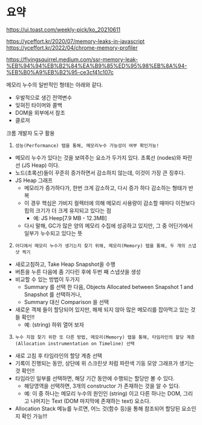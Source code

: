 # 요약

https://ui.toast.com/weekly-pick/ko_20210611

https://yceffort.kr/2020/07/memory-leaks-in-javascript  
https://yceffort.kr/2022/04/chrome-memory-profiler

https://flyingsquirrel.medium.com/ssr-memory-leak-%EB%94%94%EB%B2%84%EA%B9%85%ED%95%98%EB%8A%94-%EB%B0%A9%EB%B2%95-ce3cf41c107c

메모리 누수의 일반적인 형태는 아래와 같다.

- 우발적으로 생긴 전역변수
- 잊혀진 타이머와 콜백
- DOM을 외부에서 참조
- 클로저

크롬 개발자 도구 활용

1. `성능(Performance) 탭을 통해, 메모리누수 가능성이 여부 확인가능!`

- 메모리 누수가 있다는 것을 보여주는 요소가 두가지 있다. 초록선 (nodes)와 파란선 (JS Heap) 이다.
- 노드(초록선)들이 꾸준히 증가하면서 감소하지 않는데, 이것이 가장 큰 징후다.
- JS Heap 그래프
  - 메모리가 증가하다가, 한번 크게 감소하고, 다시 증가 하다 감소하는 형태가 반복
  - 이 경우 핵심은 가비지 컬렉터에 의해 메모리 사용량이 감소할 때마다 이전보다 힙의 크기가 더 크게 유지되고 있다는 점
    - 예: JS Heep[7.9 MB - 12.3MB]
  - 다시 말해, GC가 많은 양의 메모리 수집에 성공하고 있지만, 그 중 어딘가에서 일부가 누수되고 있다는 뜻

2. `어디에서 메모리 누수가 생기는지 찾기 위해, 메모리(Memory) 탭을 통해, 두 개의 스냅샷 찍기`

- 새로고침하고, Take Heap Snapshot을 수행
- 버튼을 누른 다음에 좀 기다린 후에 두번 째 스냅샷을 생성
- 비교할 수 있는 방법이 두가지
  - Summary 를 선택 한 다음, Objects Allocated between Snapshot 1 and Snapshot 를 선택하거나,
  - Summary 대신 Comparison 을 선택
- 새로운 객체 들이 할당되어 있지만, 해제 되지 않아 많은 메모리를 잡아먹고 있는 것들 확인!!
  - 예: (string) 하위 열어 보자

3. `누수 지점 찾기 위한 또 다른 방법, 메모리(Memory) 탭을 통해, 타임라인의 할당 계층(Allocation instrumentation on Timeline) 선택`

- 새로 고침 후 타임라인의 할당 계층 선택
- 기록이 진행되는 동안, 상단에 위 스크린샷 처럼 파란색 기둥 모양 그래프가 생기는 것 확인!!
- 타임라인 일부를 선택하면, 해당 기간 동안에 수행되는 할당만 볼 수 있다.
  - 해당영역을 선택하면, 3개의 constructor 가 존재하는 것을 알 수 있다.
  - 예: 이 중 하나는 메모리 누수의 원인인 (string) 이고 다른 하나는 DOM, 그리고 나머지는 Text (DOM 마지막에 존재하는 text) 요소다.
- Allocation Stack 메뉴를 누르면, 어느 것(함수 등)을 통해 참조되어 할당된 요소인지 확인 가능!!!
